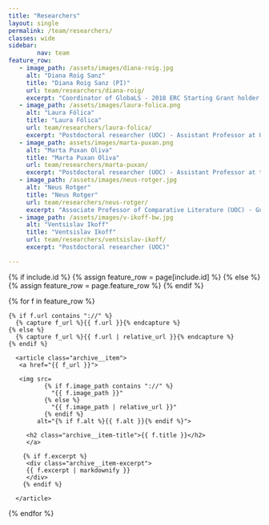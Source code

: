 ```yaml
---
title: "Researchers"
layout: single
permalink: /team/researchers/
classes: wide
sidebar:
        nav: team
feature_row:
   - image_path: /assets/images/diana-roig.jpg
     alt: "Diana Roig Sanz"
     title: "Diana Roig Sanz (PI)"
     url: team/researchers/diana-roig/
     excerpt: "Coordinator of GlobaLS - 2018 ERC Starting Grant holder - Ramon y Cajal Research Fellow (UOC) - PI of MapModern"
   - image_path: /assets/images/laura-folica.png
     alt: "Laura Fólica"
     title: "Laura Fólica"
     url: team/researchers/laura-folica/
     excerpt: "Postdoctoral researcher (UOC) - Assistant Professor at Universitat Pompeu Fabra (UPF)"
   - image_path: assets/images/marta-puxan.png
     alt: "Marta Puxan Oliva"
     title: "Marta Puxan Oliva"
     url: team/researchers/marta-puxan/
     excerpt: "Postdoctoral researcher (UOC) - Assistant Professor at the Universitat de Barcelona."
   - image_path: /assets/images/neus-rotger.jpg
     alt: "Neus Rotger"
     title: "Neus Rotger"
     url: team/researchers/neus-rotger/
     excerpt: "Associate Professor of Comparative Literature (UOC) - Guest Lecturer at Universitat Autònoma de Barcelona"
   - image_path: /assets/images/v-ikoff-bw.jpg
     alt: "Ventsislav Ikoff"
     title: "Ventsislav Ikoff"
     url: team/researchers/ventsislav-ikoff/
     excerpt: "Postdoctoral researcher (UOC)"

---
```

<section class="entries-grid">
{% if include.id %}
  {% assign feature_row = page[include.id] %}
{% else %}
  {% assign feature_row = page.feature_row %}
{% endif %}

{% for f in feature_row %}

   <div class="grid__item-adjust">

    {% if f.url contains "://" %}
      {% capture f_url %}{{ f.url }}{% endcapture %}
    {% else %}
      {% capture f_url %}{{ f.url | relative_url }}{% endcapture %}
    {% endif %}

      <article class="archive__item">
       <a href="{{ f_url }}">

       <img src=
              {% if f.image_path contains "://" %}
                "{{ f.image_path }}"
              {% else %}
                "{{ f.image_path | relative_url }}"
              {% endif %}
            alt="{% if f.alt %}{{ f.alt }}{% endif %}">

         <h2 class="archive__item-title">{{ f.title }}</h2>
         </a>

        {% if f.excerpt %}
         <div class="archive__item-excerpt">
         {{ f.excerpt | markdownify }}
         </div>
        {% endif %}

      </article>
   </div>
{% endfor %}
</section>
